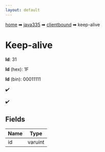 ```yaml
---
layout: default
---
```


[home](/) ➡ [java335](/protocol/java335) ➡ [clientbound](/protocol/java335/clientbound) ➡ keep-alive

# Keep-alive

**Id**: 31

**Id** (hex): 1F

**Id** (bin): 00011111

✔️

✔️

## Fields

Name | Type
---|---
id | varuint

